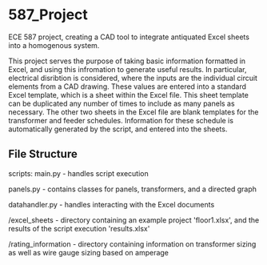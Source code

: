 # 587_Project

ECE 587 project, creating a CAD tool to integrate antiquated Excel sheets into a homogenous system.

This project serves the purpose of taking basic information formatted in Excel, and using this infromation to generate useful results. In particular, electrical disribtion is considered, where the inputs are the individual circuit elements from a CAD drawing. These values are entered into a standard Excel template, which is a sheet within the Excel file. This sheet template can be duplicated any number of times to include as many panels as necessary. The other two sheets in the Excel file are blank templates for the transformer and feeder schedules. Information for these schedule is automatically generated by the script, and entered into the sheets.

## File Structure
scripts:
main.py - handles script execution

panels.py - contains classes for panels, transformers, and a directed graph

datahandler.py - handles interacting with the Excel documents

/excel_sheets - directory containing an example project 'floor1.xlsx', and the results of the script execution 'results.xlsx'

/rating_information - directory containing information on transformer sizing as well as wire gauge sizing based on amperage
